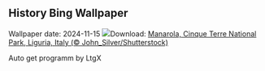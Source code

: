 ## History Bing Wallpaper
Wallpaper date: 2024-11-15
![](https://www.bing.com/th?id=OHR.ManarolaItaly_EN-US4826543395_UHD.jpg&w=1000)Download: [Manarola, Cinque Terre National Park, Liguria, Italy (© John_Silver/Shutterstock)](https://www.bing.com/th?id=OHR.ManarolaItaly_EN-US4826543395_UHD.jpg)

Auto get programm by LtgX
